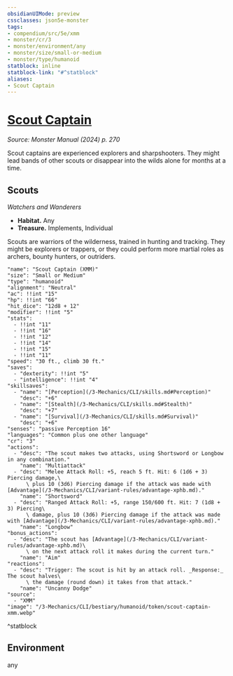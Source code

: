 ```yaml
---
obsidianUIMode: preview
cssclasses: json5e-monster
tags:
- compendium/src/5e/xmm
- monster/cr/3
- monster/environment/any
- monster/size/small-or-medium
- monster/type/humanoid
statblock: inline
statblock-link: "#^statblock"
aliases:
- Scout Captain
---
```

# [Scout Captain](3-Mechanics\CLI\bestiary\humanoid/scout-captain-xmm.md)
*Source: Monster Manual (2024) p. 270*  

Scout captains are experienced explorers and sharpshooters. They might lead bands of other scouts or disappear into the wilds alone for months at a time.

## Scouts

*Watchers and Wanderers*

- **Habitat.** Any  
- **Treasure.** Implements, Individual  

Scouts are warriors of the wilderness, trained in hunting and tracking. They might be explorers or trappers, or they could perform more martial roles as archers, bounty hunters, or outriders.

```statblock
"name": "Scout Captain (XMM)"
"size": "Small or Medium"
"type": "humanoid"
"alignment": "Neutral"
"ac": !!int "15"
"hp": !!int "66"
"hit_dice": "12d8 + 12"
"modifier": !!int "5"
"stats":
  - !!int "11"
  - !!int "16"
  - !!int "12"
  - !!int "14"
  - !!int "15"
  - !!int "11"
"speed": "30 ft., climb 30 ft."
"saves":
  - "dexterity": !!int "5"
  - "intelligence": !!int "4"
"skillsaves":
  - "name": "[Perception](/3-Mechanics/CLI/skills.md#Perception)"
    "desc": "+6"
  - "name": "[Stealth](/3-Mechanics/CLI/skills.md#Stealth)"
    "desc": "+7"
  - "name": "[Survival](/3-Mechanics/CLI/skills.md#Survival)"
    "desc": "+6"
"senses": "passive Perception 16"
"languages": "Common plus one other language"
"cr": "3"
"actions":
  - "desc": "The scout makes two attacks, using Shortsword or Longbow in any combination."
    "name": "Multiattack"
  - "desc": "Melee Attack Roll: +5, reach 5 ft. Hit: 6 (1d6 + 3) Piercing damage,\
      \ plus 10 (3d6) Piercing damage if the attack was made with [Advantage](/3-Mechanics/CLI/variant-rules/advantage-xphb.md)."
    "name": "Shortsword"
  - "desc": "Ranged Attack Roll: +5, range 150/600 ft. Hit: 7 (1d8 + 3) Piercing\
      \ damage, plus 10 (3d6) Piercing damage if the attack was made with [Advantage](/3-Mechanics/CLI/variant-rules/advantage-xphb.md)."
    "name": "Longbow"
"bonus_actions":
  - "desc": "The scout has [Advantage](/3-Mechanics/CLI/variant-rules/advantage-xphb.md)\
      \ on the next attack roll it makes during the current turn."
    "name": "Aim"
"reactions":
  - "desc": "Trigger: The scout is hit by an attack roll. _Response:_ The scout halves\
      \ the damage (round down) it takes from that attack."
    "name": "Uncanny Dodge"
"source":
  - "XMM"
"image": "/3-Mechanics/CLI/bestiary/humanoid/token/scout-captain-xmm.webp"
```
^statblock

## Environment

any